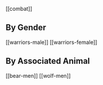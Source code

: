 [[combat]]
## By Gender
[[warriors-male]]
[[warriors-female]]

## By Associated Animal
[[bear-men]]
[[wolf-men]]